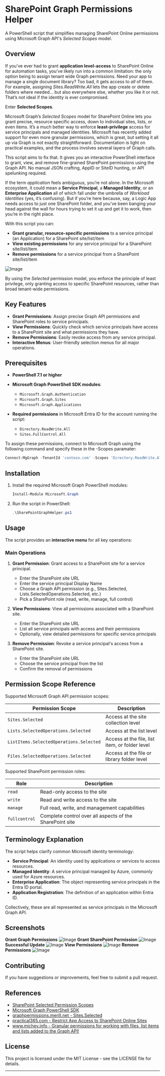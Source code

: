 

# SharePoint Graph Permissions Helper

A PowerShell script that simplifies managing SharePoint Online permissions using Microsoft Graph API's *Selected Scopes* model.

## Overview
If you’ve ever had to grant **application level-access** to SharePoint Online for automation tasks, you’ve likely run into a common limitation: the only option being to assign tenant wide Graph permissions. Need your app to manage a single document library? Too bad, it gets access to *all* of them. For example, assigning *Sites.ReadWrite.All* lets the app create or delete folders where needed... but also everywhere else, whether you like it or not. That’s not ideal if the identity is ever compromised.

Enter **Selected Scopes**.

Microsoft Graph’s *Selected Scopes* model for SharePoint Online lets you grant precise, resource specific access, down to individual sites, lists, or even items. It’s a much better way to enforce **least-privilege** access for service principals and managed identities. Microsoft has recently added support for even more granular permissions, which is great, but setting it all up via Graph is not exactly straightforward. Documentation is light on practical examples, and the process involves several layers of Graph calls.

This script aims to fix that. It gives you an interactive PowerShell interface to grant, view, and remove fine-grained SharePoint permissions using the Graph API. No manual JSON crafting, AppID or SiteID hunting, or API spelunking required.

If the term *application* feels ambiguous, you’re not alone. In the Microsoft ecosystem, it could mean a **Service Principal**, a **Managed Identity**, or an **Enterprise Application** all of which fall under the umbrella of *Workload Identities* (yes, it’s confusing). But if you’re here because, say, a Logic App needs access to just one SharePoint folder, and you've been banging your head against the wall for hours trying to set it up and get it to work, then you’re in the right place.

With this script you can:

* **Grant granular, resource-specific permissions** to a service principal (an Application) for a SharePoint site/list/item
* **View existing permissions** for any service principal for a SharePoint site/list/item
* **Remove permissions** for a service principal from a SharePoint site/list/item

![Image](https://github.com/user-attachments/assets/5fa1530f-e80c-4af8-8c63-47f5de0135bb)

By using the *Selected* permission model, you enforce the principle of least privilege, only granting access to specific SharePoint resources, rather than broad tenant-wide permissions.

## Key Features

* **Grant Permissions**: Assign precise Graph API permissions and SharePoint roles to service principals.
* **View Permissions**: Quickly check which service principals have access to a SharePoint site and what permissions they have.
* **Remove Permissions**: Easily revoke access from any service principal.
* **Interactive Menus**: User-friendly selection menus for all major operations.

## Prerequisites

* **PowerShell 7.1 or higher**
* **Microsoft Graph PowerShell SDK modules**:

  * `Microsoft.Graph.Authentication`
  * `Microsoft.Graph.Sites`
  * `Microsoft.Graph.Applications`
* **Required permissions** in Microsoft Entra ID for the account running the script:
  - `Directory.ReadWrite.All`
  - `Sites.FullControl.All`

To assign these permissions, connect to Microsoft Graph using the following command and specify these in the -Scopes paramater:

```powershell
Connect-MgGraph -TenantId 'contoso.com' -Scopes 'Directory.ReadWrite.All', 'Sites.FullControl.All'
```

## Installation

1. Install the required Microsoft Graph PowerShell modules:

   ```powershell
   Install-Module Microsoft.Graph
   ```

2. Run the script in PowerShell:

   ```powershell
   .\SharePointGraphHelper.ps1
   ```

## Usage

The script provides an **interactive menu** for all key operations:

### Main Operations

1. **Grant Permission**: Grant access to a SharePoint site for a service principal.

   * Enter the SharePoint site URL
   * Enter the service principal Display Name
   * Choose a Graph API permission (e.g., Sites.Selected, Lists.SelectedOperations.Selected, etc.)
   * Pick a SharePoint role (read, write, manage, full control)

2. **View Permissions**: View all permissions associated with a SharePoint site.

   * Enter the SharePoint site URL
   * List all service principals with access and their permissions
   * Optionally, view detailed permissions for specific service principals

3. **Remove Permission**: Revoke a service principal's access from a SharePoint site.

   * Enter the SharePoint site URL
   * Choose the service principal from the list
   * Confirm the removal of permissions

## Permission Scope Reference

Supported Microsoft Graph API permission scopes:

| Permission Scope                        | Description                                    |
| --------------------------------------- | ---------------------------------------------- |
| `Sites.Selected`                        | Access at the site collection level            |
| `Lists.SelectedOperations.Selected`     | Access at the list level                       |
| `ListItems.SelectedOperations.Selected` | Access at the file, list item, or folder level |
| `Files.SelectedOperations.Selected`     | Access at the file or library folder level     |

Supported SharePoint permission roles:

| Role          | Description                                              |
| ------------- | -------------------------------------------------------- |
| `read`        | Read-only access to the site                             |
| `write`       | Read and write access to the site                        |
| `manage`      | Full read, write, and management capabilities            |
| `fullcontrol` | Complete control over all aspects of the SharePoint site |

## Terminology Explanation

The script helps clarify common Microsoft identity terminology:

* **Service Principal**: An identity used by applications or services to access resources.
* **Managed Identity**: A service principal managed by Azure, commonly used for Azure resources.
* **Enterprise Application**: The object representing service principals in the Entra ID portal.
* **Application Registration**: The definition of an application within Entra ID.

Collectively, these are all represented as service principals in the Microsoft Graph API.

## Screenshots

**Grant Graph Permissions** ![Image](https://github.com/user-attachments/assets/488c6a60-8450-4555-bd2c-94f79ba0a998)
**Grant SharePoint Permission** ![Image](https://github.com/user-attachments/assets/b01a3846-8fd0-4c37-bce5-429fc036b913)
**Successful Update** ![Image](https://github.com/user-attachments/assets/07b90e3b-843c-44c1-8040-808061abf9be)
**View Permissions** ![Image](https://github.com/user-attachments/assets/9e466a59-ccdf-4350-bc08-e9f61ed6da0d)
**Remove Permissions** ![Image](https://github.com/user-attachments/assets/c7632945-5778-4be5-a454-66aa82d15f38)

## Contributing

If you have suggestions or improvements, feel free to submit a pull request.

## References

* [SharePoint Selected Permission Scopes](https://learn.microsoft.com/en-us/graph/permissions-selected-overview?tabs=http)
* [Microsoft Graph PowerShell SDK](https://github.com/microsoftgraph/msgraph-sdk-powershell)
* [graphpermissions.merill.net - Sites.Selected](https://graphpermissions.merill.net/permission/Sites.Selected?tabs=apiv1%2CdocumentSetVersion1)
* [practical365.com - Restrict App Access to SharePoint Online Sites](https://practical365.com/restrict-app-access-to-sharepoint-sites)
* [www.michev.info - Granular permissions for working with files, list items and lists added to the Graph API!](https://www.michev.info/blog/post/6074/granular-permissions-for-working-with-files-list-items-and-lists-added-to-the-graph-api)

## License

This project is licensed under the MIT License - see the LICENSE file for details.

---
